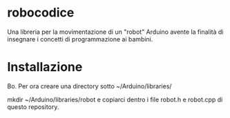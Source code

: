 # robocodice
Una libreria per la movimentazione di un "robot" Arduino avente la finalità di insegnare i concetti di programmazione ai bambini.

# Installazione

Bo. Per ora creare una directory sotto ~/Arduino/libraries/

mkdir ~/Arduino/libraries/robot e copiarci dentro i file robot.h e robot.cpp di questo repository.
